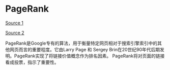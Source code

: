 # PageRank

[Source 1](https://wizardforcel.gitbooks.io/dm-algo-top10/content/pagerank.html)

[Source 2](https://zhangyi.gitbooks.io/spark-in-action/content/chapter2/pagerank.html)

PageRank是Google专有的算法，用于衡量特定网页相对于搜索引擎索引中的其他网页而言的重要程度。它由Larry Page 和 Sergey Brin在20世纪90年代后期发明。PageRank实现了将链接价值概念作为排名因素。
PageRank将对页面的链接看成投票，指示了重要性。

